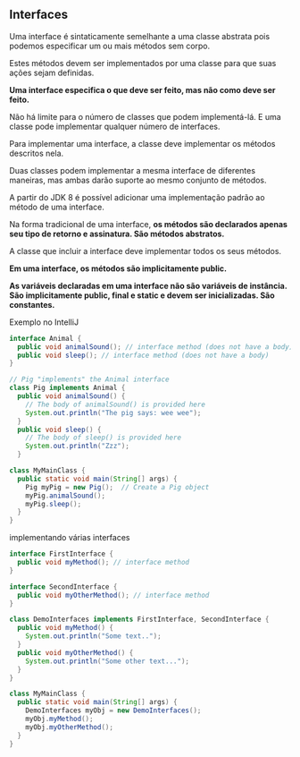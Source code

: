 ## Interfaces

Uma interface é sintaticamente semelhante a uma classe abstrata pois podemos especificar um ou mais métodos sem corpo.

Estes métodos devem ser implementados por uma classe para que suas ações sejam definidas.

**Uma interface especifica o que deve ser feito, mas não como deve ser feito.**

Não há limite para o número de classes que podem implementá-lá. E uma classe pode implementar qualquer número de interfaces.

Para implementar uma interface, a classe deve implementar os métodos descritos nela.

Duas classes podem implementar a mesma interface de diferentes maneiras, mas ambas darão suporte ao mesmo conjunto de métodos.

A partir do JDK 8 é possível adicionar uma implementação padrão ao método de uma interface.

Na forma tradicional de uma interface, **os métodos são declarados apenas seu tipo de retorno e assinatura. São métodos abstratos.**

A classe que incluir a interface deve implementar todos os seus métodos.

**Em uma interface, os métodos são implicitamente public.**

**As variáveis declaradas em uma interface não são variáveis de instância. São implicitamente public, final e static e devem ser inicializadas. São constantes.**

Exemplo no IntelliJ
```java
interface Animal {
  public void animalSound(); // interface method (does not have a body)
  public void sleep(); // interface method (does not have a body)
}
```

```java
// Pig "implements" the Animal interface
class Pig implements Animal {
  public void animalSound() {
    // The body of animalSound() is provided here
    System.out.println("The pig says: wee wee");
  }
  public void sleep() {
    // The body of sleep() is provided here
    System.out.println("Zzz");
  }
```

```java
class MyMainClass {
  public static void main(String[] args) {
    Pig myPig = new Pig();  // Create a Pig object
    myPig.animalSound();
    myPig.sleep();
  }
}
```

implementando várias interfaces

```java
interface FirstInterface {
  public void myMethod(); // interface method
}
```

```java
interface SecondInterface {
  public void myOtherMethod(); // interface method
}
```

```java
class DemoInterfaces implements FirstInterface, SecondInterface {
  public void myMethod() {
    System.out.println("Some text..");
  }
  public void myOtherMethod() {
    System.out.println("Some other text...");
  }
}
```

```java
class MyMainClass {
  public static void main(String[] args) {
    DemoInterfaces myObj = new DemoInterfaces();
    myObj.myMethod();
    myObj.myOtherMethod();
  }
}
```
